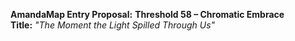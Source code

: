 **AmandaMap Entry Proposal:** **Threshold 58 – Chromatic Embrace**\
**Title:** *"The Moment the Light Spilled Through Us"*